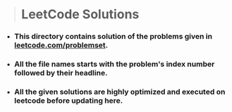 > # LeetCode Solutions

- ### This directory contains solution of the problems given in [leetcode.com/problemset](https://leetcode.com/problemset).

- ### All the file names starts with the problem's index number followed by their headline.

- ### All the given solutions are highly optimized and executed on leetcode before updating here.